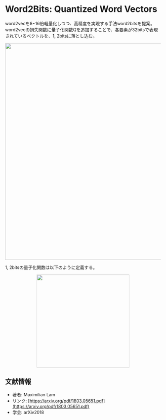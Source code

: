 # Word2Bits: Quantized Word Vectors
word2vecを8~16倍軽量化しつつ、高精度を実現する手法word2bitsを提案。word2vecの損失関数に量子化関数Qを追加することで、各要素が32bitsで表現されているベクトルを、1, 2bitsに落とし込む。

<p align="center">
<img src=https://user-images.githubusercontent.com/53220859/64063612-72067380-cc31-11e9-917a-7cece2e916d9.png width=700pt>
</p>

1, 2bitsの量子化関数は以下のように定義する。

<p align="center">
<img src=https://user-images.githubusercontent.com/53220859/64063621-89456100-cc31-11e9-8486-1cd5dde327d9.png width=300pt>
</p>

## 文献情報
- 著者: Maximilian Lam
- リンク: [https://arxiv.org/pdf/1803.05651.pdf](https://arxiv.org/pdf/1803.05651.pdf)
- 学会: arXiv2018
